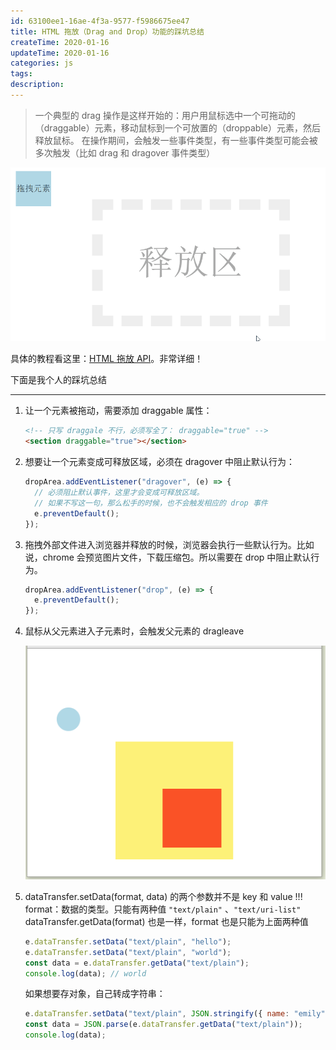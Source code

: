 ```yaml
---
id: 63100ee1-16ae-4f3a-9577-f5986675ee47
title: HTML 拖放（Drag and Drop）功能的踩坑总结
createTime: 2020-01-16
updateTime: 2020-01-16
categories: js
tags:
description:
---
```


> 一个典型的 drag 操作是这样开始的：用户用鼠标选中一个可拖动的（draggable）元素，移动鼠标到一个可放置的（droppable）元素，然后释放鼠标。
> 在操作期间，会触发一些事件类型，有一些事件类型可能会被多次触发（比如 drag 和 dragover 事件类型）

![在这里插入图片描述](../post-assets/19fbf165-e96a-4dac-825c-2a915be00fb5.png)

具体的教程看这里：[HTML 拖放 API](https://developer.mozilla.org/zh-CN/docs/Web/API/HTML_Drag_and_Drop_API)。非常详细！

下面是我个人的踩坑总结

---

1. 让一个元素被拖动，需要添加 draggable 属性：
   ```html
   <!-- 只写 draggale 不行，必须写全了： draggable="true" -->
   <section draggable="true"></section>
   ```
2. 想要让一个元素变成可释放区域，必须在 dragover 中阻止默认行为：
   ```js
   dropArea.addEventListener("dragover", (e) => {
     // 必须阻止默认事件，这里才会变成可释放区域。
     // 如果不写这一句，那么松手的时候，也不会触发相应的 drop 事件
     e.preventDefault();
   });
   ```
3. 拖拽外部文件进入浏览器并释放的时候，浏览器会执行一些默认行为。比如说，chrome 会预览图片文件，下载压缩包。所以需要在 drop 中阻止默认行为。
   ```js
   dropArea.addEventListener("drop", (e) => {
     e.preventDefault();
   });
   ```
4. 鼠标从父元素进入子元素时，会触发父元素的 dragleave

   ![在这里插入图片描述](../post-assets/bc15d19d-bc37-4874-bd0f-473e1ec6a75f.png)

5. dataTransfer.setData(format, data) 的两个参数并不是 key 和 value !!!
   format：数据的类型。只能有两种值 `"text/plain"` 、`"text/uri-list"`
   dataTransfer.getData(format) 也是一样，format 也是只能为上面两种值
   ```js
   e.dataTransfer.setData("text/plain", "hello");
   e.dataTransfer.setData("text/plain", "world");
   const data = e.dataTransfer.getData("text/plain");
   console.log(data); // world
   ```
   如果想要存对象，自己转成字符串：
   ```js
   e.dataTransfer.setData("text/plain", JSON.stringify({ name: "emily", age: 11 }));
   const data = JSON.parse(e.dataTransfer.getData("text/plain"));
   console.log(data);
   ```
